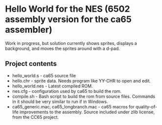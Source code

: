 # Hello World for the NES (6502 assembly version for the ca65 assembler)

Work in progress, but solution currently shows sprites, displays a background, and moves the sprites around with a d-pad.

## Project contents
 - hello_world.s - ca65 source file
 - hello.chr - sprite data.  Needs program like YY-CHR to open and edit.
 - hello_world.nes - Latest compiled ROM.
 - nes.cfg - configuration used by ca65 to build the rom.
 - compile.sh - Bash script to build the rom from source files.  Commands in it should be very similar to run if in Windows.
 - ca65_generic.mac, ca65_longbranch.mac - ca65 macros for quality-of-life improvements to the assembly. Source included under zlib license, from the CC65 project.



